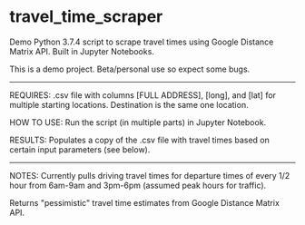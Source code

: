 # travel_time_scraper

Demo Python 3.7.4 script to scrape travel times using Google Distance Matrix API. Built in Jupyter Notebooks. 

This is a demo project. Beta/personal use so expect some bugs.

----------------------------------------------------------------

REQUIRES: .csv file with columns [FULL ADDRESS], [long], and [lat] for multiple starting locations. Destination is the same one location. 

HOW TO USE: Run the script (in multiple parts) in Jupyter Notebook.

RESULTS: Populates a copy of the .csv file with travel times based on certain input parameters (see below). 

----------------------------------------------------------------

NOTES: Currently pulls driving travel times for departure times of every 1/2 hour from 6am-9am and 3pm-6pm (assumed peak hours for traffic).

Returns "pessimistic" travel time estimates from Google Distance Matrix API.


